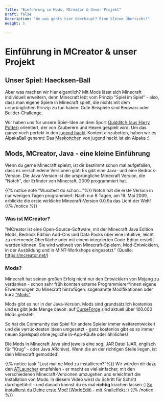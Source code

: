 ```yaml
---
Title: "Einführung in Mods, MCreator & Unser Projekt"
Draft: false
Description: "Um was gehts hier überhaupt? Eine kleine Übersicht!"
Weight: 5

---
```



# Einführung in MCreator & unser Projekt


## Unser Spiel: Haecksen-Ball

Aber was machen wir hier eigentlich? Mit Mods lässt sich Minecraft individuell erweitern, denn Minecraft lebt vom Prinzip "Spiel im Spiel" - also, dass man eigene Spiele in Minecraft spielt, die nichts mit dem ursprünglichen Prinzip zu tun haben. Gute Beispiele sind Bedwars oder Builder-Challenge.

Wir haben uns für unsere Spiel-Idee an dem Sport [Quidditch (aus Harry Potter)](https://de.wikipedia.org/wiki/Quidditch_(Sport)) orientiert, der von Zauberern und Hexen gespielt wird. Um das ganze noch perfekt in den [jugend hackt](https://jugendhackt.org/)-Kontext einzubetten, haben wir es AlpakaBall genannt: Das [Maskottchen](https://jugendhackt.org/tag/alpaka/) von jugend hackt ist ein Alpaka :)


## Mods, MCreator, Java - eine kleine Einführung

Wenn du gerne Minecraft spielst, ist dir bestimmt schon mal aufgefallen, dass es verschiedene Versionen gibt: Es gibt eine Java- und eine Bedrock-Version. Die Java-Version ist die ursprüngliche Minecraft Version, die "Notch", der Erfinder von Minecraft, 2009 programmiert hat.

{{% notice note "Wusstest du schon..."%}}
Notch hat die erste Version in nur wenigen Tagen programmiert: Nach nur 6 Tagen, am 16. Mai 2009, erblickte die erste wirkliche Minecraft-Version 0.0.9a das Licht der Welt!
{{% /notice %}}

### Was ist MCreator? 

"MCreator ist eine Open-Source-Software, mit der Minecraft Java Edition Mods, Bedrock Edition Add-Ons und Data Packs über eine intuitive, leicht zu erlernende Oberfläche oder mit einem integrierten Code-Editor erstellt werden können. Sie wird weltweit von Minecraft-Spielern, Mod-Entwicklern, in der Ausbildung und in MINT-Workshops eingesetzt." (Quelle: https://mcreator.net/)

### Mods?

Minecraft hat seinen großen Erfolg nicht nur den Entwicklern von Mojang zu verdanken - schon sehr früh konnten externe Programmierer*innen eigene Erweiterungen zu Minecraft hinzufügen: sogenannte Modifikationen oder kurz ["Mods"](https://de.wikipedia.org/wiki/Mod_(Computerspiele))

Mods gibt es nur in der Java-Version. Mods sind grundsätzlich kostenlos und es gibt jede Menge davon: auf [CurseForge](https://www.curseforge.com/minecraft/mc-mods) sind aktuell über 100.000 Mods gelistet!

So hat die Community das Spiel für andere Spieler immer weiterentwickelt und die verrücktesten Ideen umgesetzt - ganz kostenlos gibt es so immer neuen Spielspaß ohne jegliche In-App-Käufe oder ähnliches!

Die Mods in Minecraft Java sind jeweils eine sog. JAR Datei (JAR, englisch für "Krug" - oder Java ARchive). Wenn die an der richtigen Stelle liegen, ist dein Minecraft gemodded!

{{% notice task "Lust mal ne Mod zu installieren?"%}}
 Wir würden dir dazu den [ATLauncher](https://atlauncher.com) empfehlen - er macht es viel einfacher, mit den verschiedenen Minecraft-Versionen umzugehen und erleichtert die Installation von Mods.
In diesem Video wirst du Schritt für Schritt durchgeführt - und danach kannst du es mal **richtig** krachen lassen :)
[So installierst du Deine erste Mod! (WorldEdit) - mit Knalleffekt :)](https://youtu.be/dGDRotz0VEA)
{{% /notice %}}


